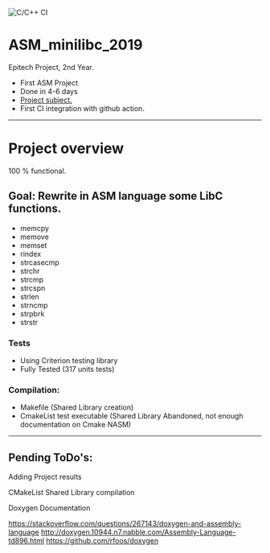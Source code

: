 ![C/C++ CI](https://github.com/Encorpluptit/ASM_minilibc_2019/workflows/C/C++%20CI/badge.svg)

# ASM_minilibc_2019

Epitech Project, 2nd Year.
 - First ASM Project
 - Done in 4-6 days
 - [Project subject.](/Project/B-ASM-400_minilibc.pdf)
 - First CI integration with github action.
---


# Project overview

100 % functional.

## Goal: Rewrite in ASM language some LibC functions.
 - memcpy
 - memove
 - memset
 - rindex
 - strcasecmp
 - strchr
 - strcmp
 - strcspn
 - strlen
 - strncmp
 - strpbrk
 - strstr


### Tests
 - Using Criterion testing library
 - Fully Tested (317 units tests)


### Compilation:
 - Makefile (Shared Library creation)
 - CmakeList test executable
 (Shared Library Abandoned, not enough documentation on Cmake NASM)


---

## Pending ToDo's:

Adding Project results

CMakeList Shared Library compilation

Doxygen Documentation

https://stackoverflow.com/questions/267143/doxygen-and-assembly-language
http://doxygen.10944.n7.nabble.com/Assembly-Language-td896.html
https://github.com/rfoos/doxygen
